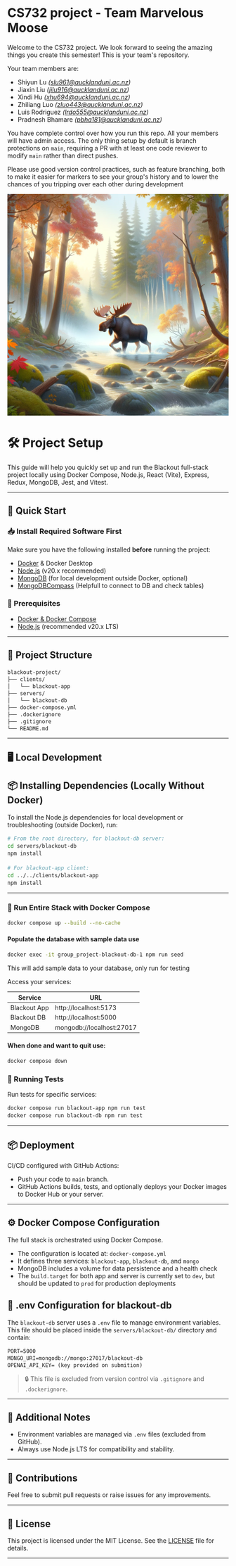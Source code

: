 # CS732 project - Team Marvelous Moose

Welcome to the CS732 project. We look forward to seeing the amazing things you create this semester! This is your team's repository.

Your team members are:
- Shiyun Lu _(slu961@aucklanduni.ac.nz)_
- Jiaxin Liu _(jilu916@aucklanduni.ac.nz)_
- Xindi Hu _(xhu694@aucklanduni.ac.nz)_
- Zhiliang Luo _(zluo443@aucklanduni.ac.nz)_
- Luis Rodriguez _(lrdo555@aucklanduni.ac.nz)_
- Pradnesh Bhamare _(pbha181@aucklanduni.ac.nz)_

You have complete control over how you run this repo. All your members will have admin access. The only thing setup by default is branch protections on `main`, requiring a PR with at least one code reviewer to modify `main` rather than direct pushes.

Please use good version control practices, such as feature branching, both to make it easier for markers to see your group's history and to lower the chances of you tripping over each other during development

![](./Marvelous%20Moose.webp)

# 🛠️ Project Setup

This guide will help you quickly set up and run the Blackout full-stack project locally using Docker Compose, Node.js, React (Vite), Express, Redux, MongoDB, Jest, and Vitest.

---

## 🚀 Quick Start

### 📥 Install Required Software First

Make sure you have the following installed **before** running the project:

- [Docker](https://www.docker.com/products/docker-desktop) & Docker Desktop
- [Node.js](https://nodejs.org/en/download) (v20.x recommended)
- [MongoDB](https://www.mongodb.com/try/download/community) (for local development outside Docker, optional)
- [MongoDBCompass](https://www.mongodb.com/try/download/compass) (Helpfull to connect to DB and check tables)


### 📌 Prerequisites

- [Docker & Docker Compose](https://www.docker.com/products/docker-desktop)
- [Node.js](https://nodejs.org/) (recommended v20.x LTS)

---

## 🧩 Project Structure

```
blackout-project/
├── clients/
│   └── blackout-app
├── servers/
│   └── blackout-db
├── docker-compose.yml
├── .dockerignore
├── .gitignore
└── README.md
```

---

## 🖥️ Local Development

## 📦 Installing Dependencies (Locally Without Docker)

To install the Node.js dependencies for local development or troubleshooting (outside Docker), run:

```bash
# From the root directory, for blackout-db server:
cd servers/blackout-db
npm install

# For blackout-app client:
cd ../../clients/blackout-app
npm install
```

---

### 🐳 Run Entire Stack with Docker Compose

```bash
docker compose up --build --no-cache
```

#### Populate the database with sample data use
```bash
docker exec -it group_project-blackout-db-1 npm run seed
```
This will add sample data to your database, only run for testing

Access your services:

| Service        | URL                             |
|----------------|---------------------------------|
| Blackout App   | http://localhost:5173           |
| Blackout DB    | http://localhost:5000           |
| MongoDB        | mongodb://localhost:27017       |

#### When done and want to quit use:

```bash
docker compose down
```

### 🧪 Running Tests

Run tests for specific services:

```bash
docker compose run blackout-app npm run test
docker compose run blackout-db npm run test
```

---

## 📦 Deployment

CI/CD configured with GitHub Actions:

- Push your code to `main` branch.
- GitHub Actions builds, tests, and optionally deploys your Docker images to Docker Hub or your server.

---

## ⚙️ Docker Compose Configuration

The full stack is orchestrated using Docker Compose.

- The configuration is located at: `docker-compose.yml`
- It defines three services: `blackout-app`, `blackout-db`, and `mongo`
- MongoDB includes a volume for data persistence and a health check
- The `build.target` for both app and server is currently set to `dev`, but should be updated to `prod` for production deployments

## 📁 .env Configuration for blackout-db

The `blackout-db` server uses a `.env` file to manage environment variables. This file should be placed inside the `servers/blackout-db/` directory and contain:

```env
PORT=5000
MONGO_URI=mongodb://mongo:27017/blackout-db
OPENAI_API_KEY= (key provided on submition)
```

> 🔒 This file is excluded from version control via `.gitignore` and `.dockerignore`.

---

## 📝 Additional Notes

- Environment variables are managed via `.env` files (excluded from GitHub).
- Always use Node.js LTS for compatibility and stability.

---

## 🚧 Contributions

Feel free to submit pull requests or raise issues for any improvements.

---

## 📜 License

This project is licensed under the MIT License. See the [LICENSE](LICENSE) file for details.

---

